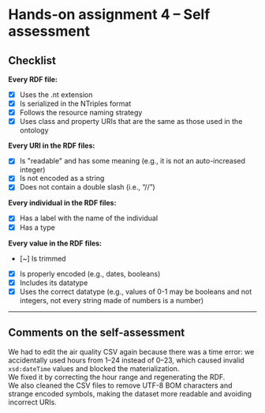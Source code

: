 # Hands-on assignment 4 – Self assessment

## Checklist

**Every RDF file:**

- [x] Uses the .nt extension  
- [x] Is serialized in the NTriples format  
- [x] Follows the resource naming strategy  
- [x] Uses class and property URIs that are the same as those used in the ontology  

**Every URI in the RDF files:**

- [x] Is "readable" and has some meaning (e.g., it is not an auto-increased integer)  
- [x] Is not encoded as a string  
- [x] Does not contain a double slash (i.e., “//”)  

**Every individual in the RDF files:**

- [x] Has a label with the name of the individual  
- [x] Has a type  

**Every value in the RDF files:**

- [~] Is trimmed  
- [x] Is properly encoded (e.g., dates, booleans)  
- [x] Includes its datatype  
- [x] Uses the correct datatype (e.g., values of 0-1 may be booleans and not integers, not every string made of numbers is a number)  

---

## Comments on the self-assessment

We had to edit the air quality CSV again because there was a time error: we accidentally used hours from 1–24 instead of 0–23, which caused invalid `xsd:dateTime` values and blocked the materialization.  
We fixed it by correcting the hour range and regenerating the RDF.  
We also cleaned the CSV files to remove UTF-8 BOM characters and strange encoded symbols, making the dataset more readable and avoiding incorrect URIs.
